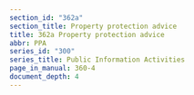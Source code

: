 ```yaml
---
section_id: "362a"
section_title: Property protection advice
title: 362a Property protection advice
abbr: PPA
series_id: "300"
series_title: Public Information Activities
page_in_manual: 360-4
document_depth: 4
---
```

